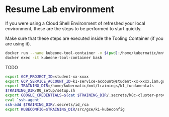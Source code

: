 # Resume Lab environment

If you were using a Cloud Shell Environment of refreshed your local environment, these are the steps to be performed to start quickly.

Make sure that these steps are executed inside the Tooling Container (if you are using it).

```bash
docker run --name kubeone-tool-container -v $(pwd):/home/kubermatic/mnt -t -d quay.io/kubermatic-labs/kubeone-tooling:1.4.2
docker exec -it kubeone-tool-container bash
```

TODO


```bash
export GCP_PROJECT_ID=student-xx-xxxx
export GCP_SERVICE_ACCOUNT_ID=k1-service-account@student-xx-xxxx.iam.gserviceaccount.com
export TRAINING_DIR=/home/kubermatic/mnt/trainings/k1_fundamentals
$TRAINING_DIR/00_setup/setup.sh
export GOOGLE_CREDENTIALS=$(cat $TRAINING_DIR/.secrets/k8c-cluster-provisioner-sa-key.json)
eval `ssh-agent`
ssh-add $TRAINING_DIR/.secrets/id_rsa
export KUBECONFIG=$TRAINING_DIR/src/gce/k1-kubeconfig
```